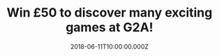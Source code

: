 ---
campaign-uuid: "c-98b8e5c7-7516-4788-8f48-1d65a38a1350"
type: "Competition"
category: "Entertainment"
date: "2018-06-11T10:00:00.000Z"
end-date: "2018-07-11T23:59:00.000Z"
disable-form: false
is_promoted: false
has_entry_page: true
title: "Win £50 to discover many exciting games at G2A!"
competition-description: "<p>Calling all gamers out there! We have great news for\
  \ you! We’re giving away a £50 voucher for you to spend at the fastest growing digital\
  \ gaming marketplace in the world: G2A!</p> \n<p>Liking what you hear? Click below\
  \ to get involved!</p>\n"
hero-header: "Win £50 to discover many exciting games at G2A!"
terms-confirmation: "N/A"
banner-img: "https://assets.expresslyapp.com/asset-b972241f-1f30-4471-8e71-a252abbf335c.jpg"
logo-left-href: "http://g2a.com"
logo-left-image: "https://assets.expresslyapp.com/asset-2c869b3a-c212-4099-9a95-887e898331e2.jpg"
logo-left-title: "G2A"
bg-image-hero: "https://assets.expresslyapp.com/asset-e9eb477f-b7ef-4e95-8812-2217bc176fee.png"
bg-image-first: "https://assets.expresslyapp.com/asset-55bf271b-e937-4346-b06b-dd66393f8090.jpg"
bg-image-second: "https://assets.expresslyapp.com/asset-05768a75-4217-42ac-b1fa-041a846ffe0b.jpg"
section1-content: "<p>At G2A they want to reinvent the simplicity of global trade.\
  \ That’s why they  have become the fastest growing digital gaming marketplace in\
  \ the world with more than 16 million happy users.</p> \n<p>Digital gaming products\
  \ are making G2A the highest site in the gaming industry spreading rapidly across\
  \ the globe!</p>\n<p>This go-to marketplace is the best site to buy thousands of\
  \ products at attractive prices!</p>\n"
section2-content: "<p>Leader of the Region in Financial Services, Best Deal of the\
  \ year 2017, Company of the year, Innovation in Costumer Experience, Innovative\
  \ Cross Cultural Training for Gamers, Cross Cultural Customer Experience,G2A Land\
  \ Oculus Virtual Reality are some of its numerous awards</p>\n<p>If you’re looking\
  \ forward to join the G2A community, now thanks to NME AAA you can, because we are\
  \ giving YOU the chance to win £50 to spend at G2A!</p>\n<p>Enter the form below\
  \ and you could discover and enjoy tons of games at G2A!</p>\n"
entry-title: "Win £50 to discover many exciting games at G2A!"
entry-content: "<p>Enter the draw to win a £50 to discover many exciting games at\
  \ G2A and enjoy your favourite games by completing the form below before 23.59pm\
  \ on 11/07/2018.</p>\n"
has-winner: true
winner-title: "CONGRATULATIONS to Katie P. who won £50 to discover many exciting games\
  \ at G2A!"
winner-banner: "https://assets.expresslyapp.com/asset-e03e3e37-0450-4820-84f0-ffb5a889b248.jpg"
prize-description: "£50 gift card at G2A."
special-conditions: "Multiple entries are allowed up to one every day."
country-restrictions:
- "GB"
---